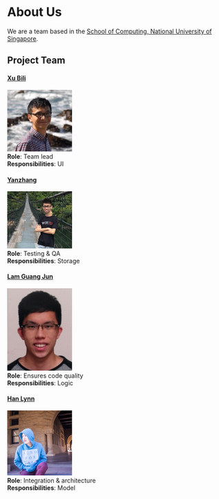 # About Us

We are a team based in the [School of Computing, National University of Singapore](http://www.comp.nus.edu.sg).

## Project Team

#### [Xu Bili](http://github.com/xbili)
<img src="images/xbili.png" width="150"><br>
**Role**: Team lead<br>
**Responsibilities**: UI

#### [Yanzhang](http://github.com/mynameisyz)
<img src="images/mynameisyz.png" width="150"><br>
**Role**: Testing & QA<br>
**Responsibilities**: Storage

#### [Lam Guang Jun](http://github.com/gjlam95)
<img src="images/gjlam95.png" width="150"><br>
**Role**: Ensures code quality<br>
**Responsibilities**: Logic

#### [Han Lynn](http://github.com/hlynn93)
<img src="images/hlynn93.png" width="150"><br>
**Role**: Integration & architecture<br>
**Responsibilities**: Model

